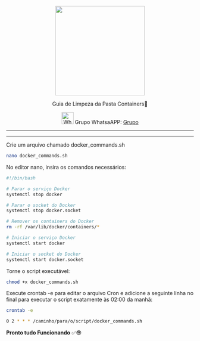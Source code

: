 <p align="center">
<img src="https://cwmkt.com.br/wp-content/uploads/2024/04/logo_github.png" width="240" />
<p align="center">Guia de Limpeza da Pasta Containers🚀</p>
</p>
  
<p align="center">
<img src="https://whatsapp.com/favicon.ico" alt="WhatsAPP-logo" width="32" />
<span>Grupo WhatsaAPP: </span>
<a href="https://chat.whatsapp.com/K0HnkUZ41CYL8txpPWx2hO" target="_blank">Grupo</a>
</p>

<hr />
<hr />

Crie um arquivo chamado docker_commands.sh

```bash
nano docker_commands.sh
```

No editor nano, insira os comandos necessários:

```bash
#!/bin/bash

# Parar o serviço Docker
systemctl stop docker

# Parar o socket do Docker
systemctl stop docker.socket

# Remover os containers do Docker
rm -rf /var/lib/docker/containers/*

# Iniciar o serviço Docker
systemctl start docker

# Iniciar o socket do Docker
systemctl start docker.socket
```

Torne o script executável:

```bash
chmod +x docker_commands.sh
```

Execute crontab -e para editar o arquivo Cron e adicione a seguinte linha no final para executar o script exatamente às 02:00 da manhã:

```bash
crontab -e
```

```bash
0 2 * * * /caminho/para/o/script/docker_commands.sh
```

**Pronto tudo Funcionando** ✅😎

